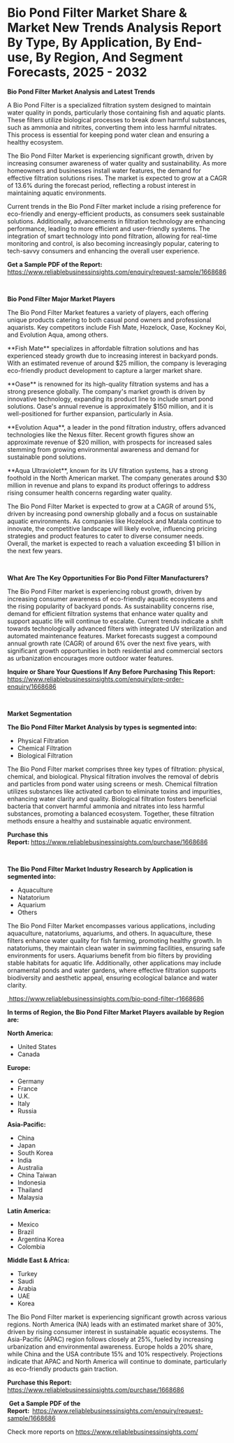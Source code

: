 <p><h1>Bio Pond Filter Market Share & Market New Trends Analysis Report By Type, By Application, By End-use, By Region, And Segment Forecasts, 2025 - 2032</h1></p><p><strong>Bio Pond Filter Market Analysis and Latest Trends</strong></p>
<p><p>A Bio Pond Filter is a specialized filtration system designed to maintain water quality in ponds, particularly those containing fish and aquatic plants. These filters utilize biological processes to break down harmful substances, such as ammonia and nitrites, converting them into less harmful nitrates. This process is essential for keeping pond water clean and ensuring a healthy ecosystem.</p><p>The Bio Pond Filter Market is experiencing significant growth, driven by increasing consumer awareness of water quality and sustainability. As more homeowners and businesses install water features, the demand for effective filtration solutions rises. The market is expected to grow at a CAGR of 13.6% during the forecast period, reflecting a robust interest in maintaining aquatic environments.</p><p>Current trends in the Bio Pond Filter market include a rising preference for eco-friendly and energy-efficient products, as consumers seek sustainable solutions. Additionally, advancements in filtration technology are enhancing performance, leading to more efficient and user-friendly systems. The integration of smart technology into pond filtration, allowing for real-time monitoring and control, is also becoming increasingly popular, catering to tech-savvy consumers and enhancing the overall user experience.</p></p>
<p><strong>Get a Sample PDF of the Report:&nbsp;</strong> <a href="https://www.reliablebusinessinsights.com/enquiry/request-sample/1668686?utm_campaign=2335&utm_medium=2&utm_source=Github&utm_content=ia&utm_term=04042025&utm_id=bio-pond-filter">https://www.reliablebusinessinsights.com/enquiry/request-sample/1668686</a></p>
<p>&nbsp;</p>
<p><strong>Bio Pond Filter Major Market Players</strong></p>
<p><p>The Bio Pond Filter Market features a variety of players, each offering unique products catering to both casual pond owners and professional aquarists. Key competitors include Fish Mate, Hozelock, Oase, Kockney Koi, and Evolution Aqua, among others.</p><p>**Fish Mate** specializes in affordable filtration solutions and has experienced steady growth due to increasing interest in backyard ponds. With an estimated revenue of around $25 million, the company is leveraging eco-friendly product development to capture a larger market share.</p><p>**Oase** is renowned for its high-quality filtration systems and has a strong presence globally. The company's market growth is driven by innovative technology, expanding its product line to include smart pond solutions. Oase's annual revenue is approximately $150 million, and it is well-positioned for further expansion, particularly in Asia.</p><p>**Evolution Aqua**, a leader in the pond filtration industry, offers advanced technologies like the Nexus filter. Recent growth figures show an approximate revenue of $20 million, with prospects for increased sales stemming from growing environmental awareness and demand for sustainable pond solutions.</p><p>**Aqua Ultraviolet**, known for its UV filtration systems, has a strong foothold in the North American market. The company generates around $30 million in revenue and plans to expand its product offerings to address rising consumer health concerns regarding water quality.</p><p>The Bio Pond Filter Market is expected to grow at a CAGR of around 5%, driven by increasing pond ownership globally and a focus on sustainable aquatic environments. As companies like Hozelock and Matala continue to innovate, the competitive landscape will likely evolve, influencing pricing strategies and product features to cater to diverse consumer needs. Overall, the market is expected to reach a valuation exceeding $1 billion in the next few years.</p></p>
<p>&nbsp;</p>
<p><strong>What Are The Key Opportunities For Bio Pond Filter Manufacturers?</strong></p>
<p><p>The Bio Pond Filter market is experiencing robust growth, driven by increasing consumer awareness of eco-friendly aquatic ecosystems and the rising popularity of backyard ponds. As sustainability concerns rise, demand for efficient filtration systems that enhance water quality and support aquatic life will continue to escalate. Current trends indicate a shift towards technologically advanced filters with integrated UV sterilization and automated maintenance features. Market forecasts suggest a compound annual growth rate (CAGR) of around 6% over the next five years, with significant growth opportunities in both residential and commercial sectors as urbanization encourages more outdoor water features.</p></p>
<p><strong>Inquire or Share Your Questions If Any Before Purchasing This Report:</strong> <a href="https://www.reliablebusinessinsights.com/enquiry/pre-order-enquiry/1668686?utm_campaign=2335&utm_medium=2&utm_source=Github&utm_content=ia&utm_term=04042025&utm_id=bio-pond-filter">https://www.reliablebusinessinsights.com/enquiry/pre-order-enquiry/1668686</a></p>
<p>&nbsp;</p>
<p><strong>Market Segmentation</strong></p>
<p><strong>The Bio Pond Filter Market Analysis by types is segmented into:</strong></p>
<p><ul><li>Physical Filtration</li><li>Chemical Filtration</li><li>Biological Filtration</li></ul></p>
<p><p>The Bio Pond Filter market comprises three key types of filtration: physical, chemical, and biological. Physical filtration involves the removal of debris and particles from pond water using screens or mesh. Chemical filtration utilizes substances like activated carbon to eliminate toxins and impurities, enhancing water clarity and quality. Biological filtration fosters beneficial bacteria that convert harmful ammonia and nitrates into less harmful substances, promoting a balanced ecosystem. Together, these filtration methods ensure a healthy and sustainable aquatic environment.</p></p>
<p><strong>Purchase this Report:&nbsp;</strong><a href="https://www.reliablebusinessinsights.com/purchase/1668686?utm_campaign=2335&utm_medium=2&utm_source=Github&utm_content=ia&utm_term=04042025&utm_id=bio-pond-filter">https://www.reliablebusinessinsights.com/purchase/1668686</a></p>
<p>&nbsp;</p>
<p><strong>The Bio Pond Filter Market Industry Research by Application is segmented into:</strong></p>
<p><ul><li>Aquaculture</li><li>Natatorium</li><li>Aquarium</li><li>Others</li></ul></p>
<p><p>The Bio Pond Filter Market encompasses various applications, including aquaculture, natatoriums, aquariums, and others. In aquaculture, these filters enhance water quality for fish farming, promoting healthy growth. In natatoriums, they maintain clean water in swimming facilities, ensuring safe environments for users. Aquariums benefit from bio filters by providing stable habitats for aquatic life. Additionally, other applications may include ornamental ponds and water gardens, where effective filtration supports biodiversity and aesthetic appeal, ensuring ecological balance and water clarity.</p></p>
<p><a href="https://www.reliablebusinessinsights.com/bio-pond-filter-r1668686?utm_campaign=2335&utm_medium=2&utm_source=Github&utm_content=ia&utm_term=04042025&utm_id=bio-pond-filter">&nbsp;https://www.reliablebusinessinsights.com/bio-pond-filter-r1668686</a></p>
<p><strong>In terms of Region, the Bio Pond Filter Market Players available by Region are:</strong></p>
<p>
    <p> <strong> North America: </strong>
        <ul>
            <li>United States</li>
            <li>Canada</li>
        </ul>
        </p> 
    <p> <strong> Europe: </strong>
        <ul>
            <li>Germany</li>
            <li>France</li>
            <li>U.K.</li>
            <li>Italy</li>
            <li>Russia</li>
        </ul>
        </p> 
    <p> <strong> Asia-Pacific: </strong>
        <ul>
            <li>China</li>
            <li>Japan</li>
            <li>South Korea</li>
            <li>India</li>
            <li>Australia</li>
            <li>China Taiwan</li>
            <li>Indonesia</li>
            <li>Thailand</li>
            <li>Malaysia</li>
        </ul>
        </p> 
    <p> <strong> Latin America: </strong>
        <ul>
            <li>Mexico</li>
            <li>Brazil</li>
            <li>Argentina Korea</li>
            <li>Colombia</li>
        </ul>
        </p> 
    <p> <strong> Middle East & Africa: </strong>
        <ul>
            <li>Turkey</li>
            <li>Saudi</li>
            <li>Arabia</li>
            <li>UAE</li>
            <li>Korea</li>
        </ul>
    </p>
    </p>
<p><p>The Bio Pond Filter market is experiencing significant growth across various regions. North America (NA) leads with an estimated market share of 30%, driven by rising consumer interest in sustainable aquatic ecosystems. The Asia-Pacific (APAC) region follows closely at 25%, fueled by increasing urbanization and environmental awareness. Europe holds a 20% share, while China and the USA contribute 15% and 10% respectively. Projections indicate that APAC and North America will continue to dominate, particularly as eco-friendly products gain traction.</p></p>
<p><strong>Purchase this Report: </strong><a href="https://www.reliablebusinessinsights.com/purchase/1668686?utm_campaign=2335&utm_medium=2&utm_source=Github&utm_content=ia&utm_term=04042025&utm_id=bio-pond-filter">https://www.reliablebusinessinsights.com/purchase/1668686</a></p>
<p>&nbsp;<strong>Get a Sample PDF of the Report:&nbsp;&nbsp;</strong><a href="https://www.reliablebusinessinsights.com/enquiry/request-sample/1668686?utm_campaign=2335&utm_medium=2&utm_source=Github&utm_content=ia&utm_term=04042025&utm_id=bio-pond-filter">https://www.reliablebusinessinsights.com/enquiry/request-sample/1668686</a></p>
<p><strong></strong></p>
<p>Check more reports on <a href="https://www.reliablebusinessinsights.com/?utm_campaign=2335&utm_medium=2&utm_source=Github&utm_content=ia&utm_term=04042025&utm_id=bio-pond-filter">https://www.reliablebusinessinsights.com/</a></p>